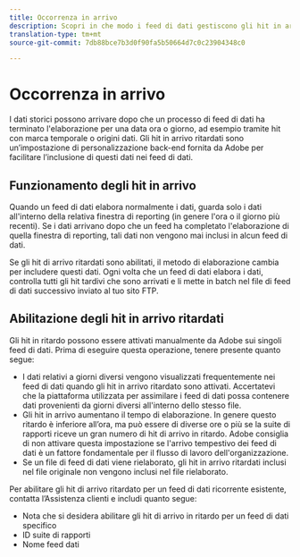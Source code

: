 ```yaml
---
title: Occorrenza in arrivo
description: Scopri in che modo i feed di dati gestiscono gli hit in arrivo ritardati.
translation-type: tm+mt
source-git-commit: 7db88bce7b3d0f90fa5b50664d7c0c23904348c0

---
```



# Occorrenza in arrivo

I dati storici possono arrivare dopo che un processo di feed di dati ha terminato l&#39;elaborazione per una data ora o giorno, ad esempio tramite hit con marca temporale o origini dati. Gli hit in arrivo ritardati sono un’impostazione di personalizzazione back-end fornita da Adobe per facilitare l’inclusione di questi dati nei feed di dati.

## Funzionamento degli hit in arrivo

Quando un feed di dati elabora normalmente i dati, guarda solo i dati all&#39;interno della relativa finestra di reporting (in genere l&#39;ora o il giorno più recenti). Se i dati arrivano dopo che un feed ha completato l&#39;elaborazione di quella finestra di reporting, tali dati non vengono mai inclusi in alcun feed di dati.

Se gli hit di arrivo ritardati sono abilitati, il metodo di elaborazione cambia per includere questi dati. Ogni volta che un feed di dati elabora i dati, controlla tutti gli hit tardivi che sono arrivati e li mette in batch nel file di feed di dati successivo inviato al tuo sito FTP.

## Abilitazione degli hit in arrivo ritardati

Gli hit in ritardo possono essere attivati manualmente da Adobe sui singoli feed di dati. Prima di eseguire questa operazione, tenere presente quanto segue:

* I dati relativi a giorni diversi vengono visualizzati frequentemente nei feed di dati quando gli hit in arrivo ritardato sono attivati. Accertatevi che la piattaforma utilizzata per assimilare i feed di dati possa contenere dati provenienti da giorni diversi all&#39;interno dello stesso file.
* Gli hit in arrivo aumentano il tempo di elaborazione. In genere questo ritardo è inferiore all’ora, ma può essere di diverse ore o più se la suite di rapporti riceve un gran numero di hit di arrivo in ritardo. Adobe consiglia di non attivare questa impostazione se l&#39;arrivo tempestivo dei feed di dati è un fattore fondamentale per il flusso di lavoro dell&#39;organizzazione.
* Se un file di feed di dati viene rielaborato, gli hit in arrivo ritardati inclusi nel file originale non vengono inclusi nel file rielaborato.

Per abilitare gli hit di arrivo ritardato per un feed di dati ricorrente esistente, contatta l’Assistenza clienti e includi quanto segue:

* Nota che si desidera abilitare gli hit di arrivo in ritardo per un feed di dati specifico
* ID suite di rapporti
* Nome feed dati
